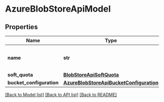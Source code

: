 # AzureBlobStoreApiModel

## Properties
Name | Type | Description | Notes
------------ | ------------- | ------------- | -------------
**name** | **str** | The name of the Azure blob store. | 
**soft_quota** | [**BlobStoreApiSoftQuota**](BlobStoreApiSoftQuota.md) |  | [optional] 
**bucket_configuration** | [**AzureBlobStoreApiBucketConfiguration**](AzureBlobStoreApiBucketConfiguration.md) |  | 

[[Back to Model list]](../README.md#documentation-for-models) [[Back to API list]](../README.md#documentation-for-api-endpoints) [[Back to README]](../README.md)

